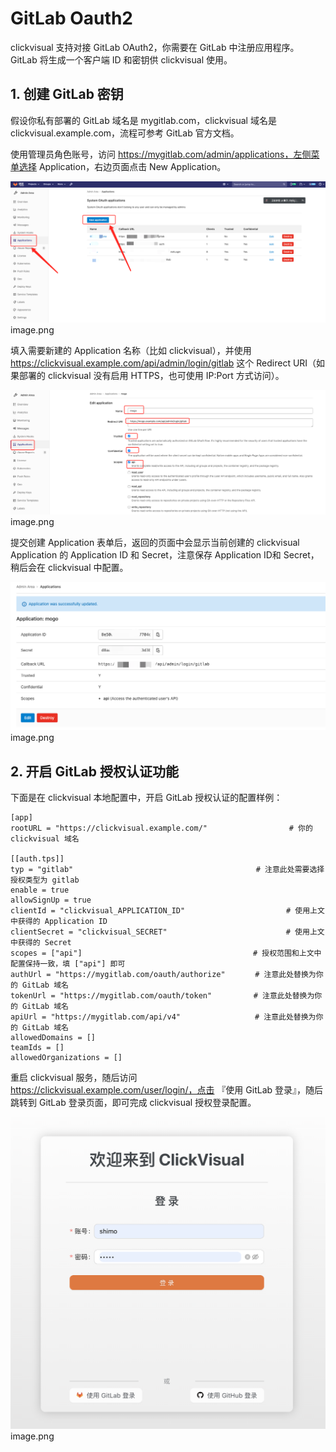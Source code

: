 # GitLab Oauth2

clickvisual 支持对接 GitLab OAuth2，你需要在 GitLab 中注册应用程序。 GitLab 将生成一个客户端 ID 和密钥供 clickvisual 使用。

## 1. 创建 GitLab 密钥
假设你私有部署的 GitLab 域名是 mygitlab.com，clickvisual 域名是 clickvisual.example.com，流程可参考 GitLab 官方文档。



使用管理员角色账号，访问 https://mygitlab.com/admin/applications，左侧菜单选择 Application，右边页面点击 New Application。

![img.png](../../../images/gitlab-new-application.png)image.png

填入需要新建的 Application 名称（比如 clickvisual），并使用 https://clickvisual.example.com/api/admin/login/gitlab 这个 Redirect URI（如果部署的 clickvisual 没有启用 HTTPS，也可使用 IP:Port 方式访问）。

![img.png](../../../images/gitlab-new-application-config.png)image.png

提交创建 Application 表单后，返回的页面中会显示当前创建的 clickvisual Application 的 Application ID 和 Secret，注意保存 Application ID和 Secret，稍后会在 clickvisual 中配置。

![img.png](../../../images/gitlab-application-secret.png)image.png

## 2. 开启 GitLab 授权认证功能
   下面是在 clickvisual 本地配置中，开启 GitLab 授权认证的配置样例：
```
[app]
rootURL = "https://clickvisual.example.com/"　　　　　　　　　　　# 你的 clickvisual 域名

[[auth.tps]]
typ = "gitlab"　　　　　　　　　　　　　　　　　　　　　　　　 # 注意此处需要选择授权类型为 gitlab
enable = true
allowSignUp = true
clientId = "clickvisual_APPLICATION_ID"　　　　　　　　　　　　　 # 使用上文中获得的 Application ID
clientSecret = "clickvisual_SECRET"　　　　　　　　　　　　　　　　# 使用上文中获得的 Secret
scopes = ["api"]　　　　　　　　　　　　　　　　　　　　　　　# 授权范围和上文中配置保持一致，填 ["api"] 即可
authUrl = "https://mygitlab.com/oauth/authorize"　　　　# 注意此处替换为你的 GitLab 域名
tokenUrl = "https://mygitlab.com/oauth/token"　　　　　 # 注意此处替换为你的 GitLab 域名
apiUrl = "https://mygitlab.com/api/v4"　　　　　　　　　　# 注意此处替换为你的 GitLab 域名
allowedDomains = []
teamIds = []
allowedOrganizations = []
```

重启 clickvisual 服务，随后访问 https://clickvisual.example.com/user/login/，点击 『使用 GitLab 登录』，随后跳转到 GitLab 登录页面，即可完成 clickvisual 授权登录配置。

![img.png](../../../images/login-page.png)image.png